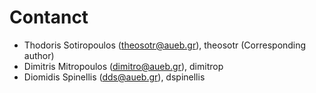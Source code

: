# Contanct

* Thodoris Sotiropoulos (theosotr@aueb.gr), theosotr (Corresponding author)
* Dimitris Mitropoulos (dimitro@aueb.gr), dimitrop
* Diomidis Spinellis (dds@aueb.gr), dspinellis
